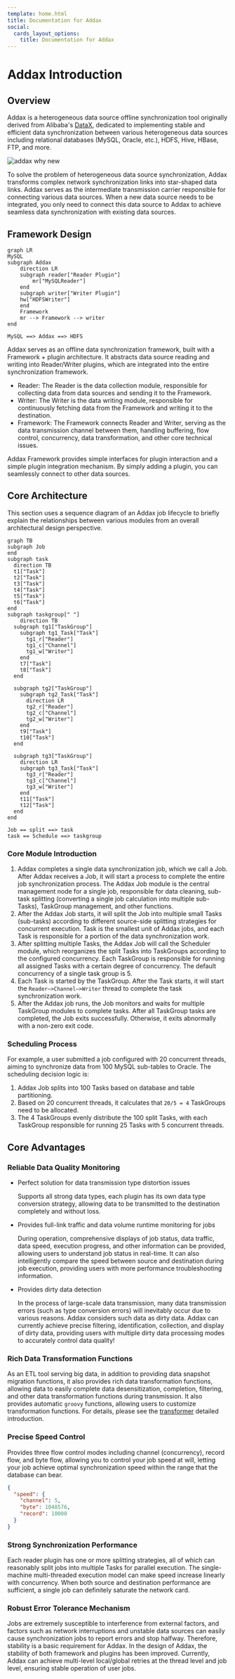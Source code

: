 ```yaml
---
template: home.html
title: Documentation for Addax
social:
  cards_layout_options:
    title: Documentation for Addax
---
```


# Addax Introduction

## Overview

Addax is a heterogeneous data source offline synchronization tool originally derived from Alibaba's [DataX](https://github.com/alibaba/datax), dedicated to implementing stable and efficient data synchronization between various heterogeneous data sources including relational databases (MySQL, Oracle, etc.), HDFS, Hive, HBase, FTP, and more.

![addax why new](images/addax_why_new.png)

To solve the problem of heterogeneous data source synchronization, Addax transforms complex network synchronization links into star-shaped data links. Addax serves as the intermediate transmission carrier responsible for connecting various data sources. When a new data source needs to be integrated, you only need to connect this data source to Addax to achieve seamless data synchronization with existing data sources.

## Framework Design

```mermaid
graph LR
MySQL
subgraph Addax
	direction LR
	subgraph reader["Reader Plugin"]
		mr["MySQLReader"]
	end
	subgraph writer["Writer Plugin"]
	hw["HDFSWriter"]
	end
	Framework
	mr --> Framework --> writer
end

MySQL ==> Addax ==> HDFS

```

Addax serves as an offline data synchronization framework, built with a Framework + plugin architecture. It abstracts data source reading and writing into Reader/Writer plugins, which are integrated into the entire synchronization framework.

- Reader: The Reader is the data collection module, responsible for collecting data from data sources and sending it to the Framework.
- Writer: The Writer is the data writing module, responsible for continuously fetching data from the Framework and writing it to the destination.
- Framework: The Framework connects Reader and Writer, serving as the data transmission channel between them, handling buffering, flow control, concurrency, data transformation, and other core technical issues.

Addax Framework provides simple interfaces for plugin interaction and a simple plugin integration mechanism. By simply adding a plugin, you can seamlessly connect to other data sources.

## Core Architecture

This section uses a sequence diagram of an Addax job lifecycle to briefly explain the relationships between various modules from an overall architectural design perspective.

```mermaid
graph TB
subgraph Job
end
subgraph task
  direction TB
  t1["Task"]
  t2["Task"]
  t3["Task"]
  t4["Task"]
  t5["Task"]
  t6["Task"]
end
subgraph taskgroup[" "]
	direction TB
  subgraph tg1["TaskGroup"]
    subgraph tg1_Task["Task"]
      tg1_r["Reader"]
      tg1_c["Channel"]
      tg1_w["Writer"]
    end
    t7["Task"]
    t8["Task"]
  end

  subgraph tg2["TaskGroup"]
    subgraph tg2_Task["Task"]
      direction LR
      tg2_r["Reader"]
      tg2_c["Channel"]
      tg2_w["Writer"]
    end
    t9["Task"]
    t10["Task"]
  end

  subgraph tg3["TaskGroup"]
    direction LR
    subgraph tg3_Task["Task"]
      tg3_r["Reader"]
      tg3_c["Channel"]
      tg3_w["Writer"]
    end
    t11["Task"]
    t12["Task"]
  end
end

Job == split ==> task
task == Schedule ==> taskgroup
```

### Core Module Introduction

1. Addax completes a single data synchronization job, which we call a Job. After Addax receives a Job, it will start a process to complete the entire job synchronization process. The Addax Job module is the central management node for a single job, responsible for data cleaning, sub-task splitting (converting a single job calculation into multiple sub-Tasks), TaskGroup management, and other functions.
2. After the Addax Job starts, it will split the Job into multiple small Tasks (sub-tasks) according to different source-side splitting strategies for concurrent execution. Task is the smallest unit of Addax jobs, and each Task is responsible for a portion of the data synchronization work.
3. After splitting multiple Tasks, the Addax Job will call the Scheduler module, which reorganizes the split Tasks into TaskGroups according to the configured concurrency. Each TaskGroup is responsible for running all assigned Tasks with a certain degree of concurrency. The default concurrency of a single task group is 5.
4. Each Task is started by the TaskGroup. After the Task starts, it will start the `Reader—>Channel—>Writer` thread to complete the task synchronization work.
5. After the Addax job runs, the Job monitors and waits for multiple TaskGroup modules to complete tasks. After all TaskGroup tasks are completed, the Job exits successfully. Otherwise, it exits abnormally with a non-zero exit code.

### Scheduling Process

For example, a user submitted a job configured with 20 concurrent threads, aiming to synchronize data from 100 MySQL sub-tables to Oracle. The scheduling decision logic is:

1. Addax Job splits into 100 Tasks based on database and table partitioning.
2. Based on 20 concurrent threads, it calculates that `20/5 = 4` TaskGroups need to be allocated.
3. The 4 TaskGroups evenly distribute the 100 split Tasks, with each TaskGroup responsible for running 25 Tasks with 5 concurrent threads.

## Core Advantages

### Reliable Data Quality Monitoring

- Perfect solution for data transmission type distortion issues

  Supports all strong data types, each plugin has its own data type conversion strategy, allowing data to be transmitted to the destination completely and without loss.

- Provides full-link traffic and data volume runtime monitoring for jobs

  During operation, comprehensive displays of job status, data traffic, data speed, execution progress, and other information can be provided, allowing users to understand job status in real-time. It can also intelligently compare the speed between source and destination during job execution, providing users with more performance troubleshooting information.

- Provides dirty data detection

  In the process of large-scale data transmission, many data transmission errors (such as type conversion errors) will inevitably occur due to various reasons. Addax considers such data as dirty data. Addax can currently achieve precise filtering, identification, collection, and display of dirty data, providing users with multiple dirty data processing modes to accurately control data quality!

### Rich Data Transformation Functions

As an ETL tool serving big data, in addition to providing data snapshot migration functions, it also provides rich data transformation functions, allowing data to easily complete data desensitization, completion, filtering, and other data transformation functions during transmission. It also provides automatic `groovy` functions, allowing users to customize transformation functions. For details, please see the [transformer](transformer.md) detailed introduction.

### Precise Speed Control

Provides three flow control modes including channel (concurrency), record flow, and byte flow, allowing you to control your job speed at will, letting your job achieve optimal synchronization speed within the range that the database can bear.

```json
{
  "speed": {
    "channel": 5,
    "byte": 1048576,
    "record": 10000
  }
}
```

### Strong Synchronization Performance

Each reader plugin has one or more splitting strategies, all of which can reasonably split jobs into multiple Tasks for parallel execution. The single-machine multi-threaded execution model can make speed increase linearly with concurrency.
When both source and destination performance are sufficient, a single job can definitely saturate the network card.

### Robust Error Tolerance Mechanism

Jobs are extremely susceptible to interference from external factors, and factors such as network interruptions and unstable data sources can easily cause synchronization jobs to report errors and stop halfway. Therefore, stability is a basic requirement for Addax. In the design of Addax, the stability of both framework and plugins has been improved.
Currently, Addax can achieve multi-level local/global retries at the thread level and job level, ensuring stable operation of user jobs.